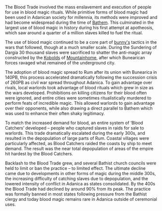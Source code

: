 The Blood Trade involved the mass enslavement and execution of people for use in blood magic rituals.
While primitive forms of blood magic had been used in Adanican society for millennia,
its methods were improved and had become widespread during the time of [Bathem](../people/individuals/bathem.md).
This culminated in the largest use of blood magic in history during his first attempt at apotheosis,
which saw around a quarter of a million slaves killed to fuel the ritual. 

The use of blood magic continued to be a core part of [bunny's](../races/bunnies.md) tactics in the wars that followed,
though at a much smaller scale. During the Sundering of Dargia 30 thousand slaves were sacrificed 
to shatter the anti-magic array constructed by the [Kobolds](../races/kobolds.md) of [Mountainhome](../locations/city_mountainhome.md),
after which Bunearican forces ravaged what remained of the underground city. 

The adoption of blood magic spread to Rum after its union with Bunearica in 140PB,
this process accelerated dramatically following the succession crisis of 260PB as civil war spread throughout Adanica.
To gain advantage over rivals, local warlords took advantage of blood rituals which grew in size as the wars developed.
Prohibitions on killing citizens for their blood often were ignored, and entire cities were sometimes ritualistically murdered
to perform feats of incredible magic. This allowed warlords to gain advantage over their opponents,
while also drawing a direct parallel to Bathem which was used to enhance their often shaky legitimacy. 

To match the increased demand for blood, an entire system of ‘Blood Catchers’ developed – people who captured
slaves in raids for sale to warlords. This trade dramatically escalated during the early 300s,
and resulted in the depopulation of large parts of Rum. Coastal villages were particularly affected,
as Blood Catchers raided the coasts by ship to meet demand. The result was the near total depopulation of areas
of the empire hit hardest by the Blood Catchers. 

Backlash to the Blood Trade grew, and several Bathist church councils were held to limit or ban the practice – to limited effect.
The ultimate decline came due to developments in other forms of magic during the middle 300s,
the increasing difficulty of catching slaves due to depopulation, and the lowered intensity of conflict in Adanica as states consolidated.
By the 400s the Blood Trade had declined by around 90% from its peak.
The practice was formally banned in most states following pressure from the Bathist clergy and today blood magic remains rare in Adanica outside of ceremonial uses. 
